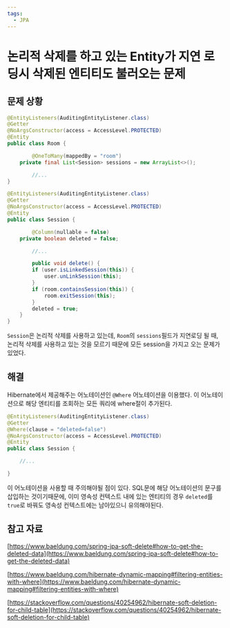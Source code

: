 ```yaml
---
tags:
  - JPA
---
```

# 논리적 삭제를 하고 있는 Entity가 지연 로딩시 삭제된 엔티티도 불러오는 문제

## 문제 상황

```java
@EntityListeners(AuditingEntityListener.class)
@Getter
@NoArgsConstructor(access = AccessLevel.PROTECTED)
@Entity
public class Room {

		@OneToMany(mappedBy = "room")
    private final List<Session> sessions = new ArrayList<>();

		//...
}
```

```java
@EntityListeners(AuditingEntityListener.class)
@Getter
@NoArgsConstructor(access = AccessLevel.PROTECTED)
@Entity
public class Session {

		@Column(nullable = false)
    private boolean deleted = false;

		//...

		public void delete() {
        if (user.isLinkedSession(this)) {
            user.unLinkSession(this);
        }
        if (room.containsSession(this)) {
            room.exitSession(this);
        }
        deleted = true;
    }
}
```

`Session`은 논리적 삭제를 사용하고 있는데, `Room`의 `sessions`필드가 지연로딩 될 때, 논리적 삭제를 사용하고 있는 것을 모르기 때문에 모든 session을 가지고 오는 문제가 있었다.

## 해결

Hibernate에서 제공해주는 어노테이션인 `@Where` 어노테이션을 이용했다. 이 어노테이션으로 해당 엔티티를 조회하는 모든 쿼리에 where절이 추가된다.

```java
@EntityListeners(AuditingEntityListener.class)
@Getter
@Where(clause = "deleted=false")
@NoArgsConstructor(access = AccessLevel.PROTECTED)
@Entity
public class Session {

	//...

}
```

이 어노테이션을 사용할 때 주의해야될 점이 있다. SQL문에 해당 어노테이션의 문구를 삽입하는 것이기때문에, 이미 영속성 컨텍스트 내에 있는 엔티티의 경우 `deleted`를 `true`로 바꿔도 영속성 컨텍스트에는 남아있으니 유의해야된다. 

## 참고 자료

[https://www.baeldung.com/spring-jpa-soft-delete#how-to-get-the-deleted-data](https://www.baeldung.com/spring-jpa-soft-delete#how-to-get-the-deleted-data)

[https://www.baeldung.com/hibernate-dynamic-mapping#filtering-entities-with-where](https://www.baeldung.com/hibernate-dynamic-mapping#filtering-entities-with-where)

[https://stackoverflow.com/questions/40254962/hibernate-soft-deletion-for-child-table](https://stackoverflow.com/questions/40254962/hibernate-soft-deletion-for-child-table)